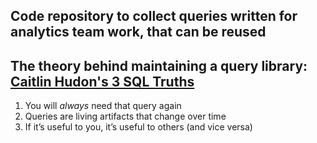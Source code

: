 ## Code repository to collect queries written for analytics team work, that can be reused
## The theory behind maintaining a query library: [Caitlin Hudon's 3 SQL Truths](https://caitlinhudon.com/2018/11/28/git-sql-together/)
 1. You will *always* need that query again
 2. Queries are living artifacts that change over time
 3. If it’s useful to you, it’s useful to others (and vice versa)
 
